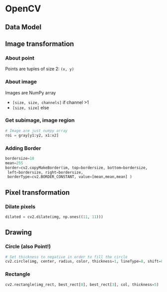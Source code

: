 # OpenCV

## Data Model

## Image transformation

### About point
Points are tuples of size 2: `(x, y)`

### About image
Images are NumPy array 
 - `[size, size, channels]` if channel >1
 - `[size, size]` else

### Get subimage, image region
```python
# Image are just numpy array
roi = gray[y1:y2, x1:x2]
```

### Adding Border
```python
bordersize=10
mean=255
border=cv2.copyMakeBorder(im, top=bordersize, bottom=bordersize,
 left=bordersize, right=bordersize, 
 borderType=cv2.BORDER_CONSTANT, value=[mean,mean,mean] )
```

## Pixel transformation

### Dilate pixels
```python
dilated = cv2.dilate(img, np.ones((11, 11)))
```

## Drawing

### Circle (also Point!)
```python
# Set thickness to negative in order to fill the circle
cv2.circle(img, center, radius, color, thickness=1, lineType=8, shift=0)
```

### Rectangle
```python
cv2.rectangle(img_rect, best_rect[0], best_rect[3], col, thickness=5)
```
